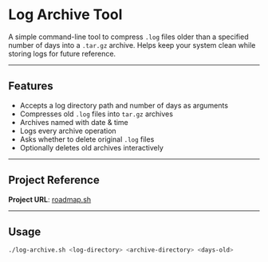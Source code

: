 # Log Archive Tool

A simple command-line tool to compress `.log` files older than a specified number of days into a `.tar.gz` archive. Helps keep your system clean while storing logs for future reference.

---

## Features

- Accepts a log directory path and number of days as arguments
- Compresses old `.log` files into `tar.gz` archives
- Archives named with date & time
- Logs every archive operation
- Asks whether to delete original `.log` files
- Optionally deletes old archives interactively

---

## Project Reference
**Project URL**:  [roadmap.sh](https://roadmap.sh/projects/log-archive-tool)

---

## Usage

```bash
./log-archive.sh <log-directory> <archive-directory> <days-old>




